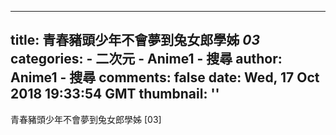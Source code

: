 
---
title: 青春豬頭少年不會夢到兔女郎學姊 _03_
categories: 
    - 二次元
    - Anime1 - 搜尋
author: Anime1 - 搜尋
comments: false
date: Wed, 17 Oct 2018 19:33:54 GMT
thumbnail: ''
---

<div>   
青春豬頭少年不會夢到兔女郎學姊 [03]  
</div>
            